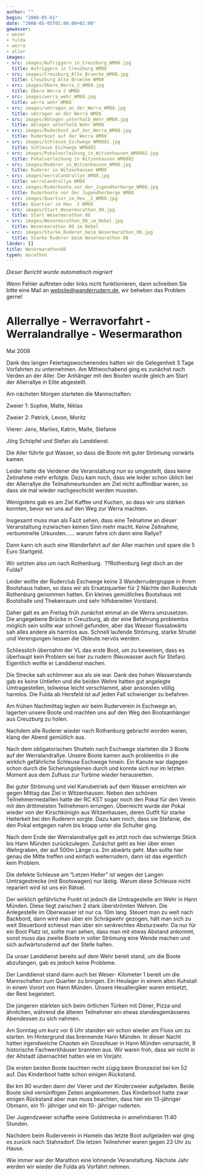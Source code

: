 ```yaml
---
author: ""
begin: "2008-05-01"
date: "2008-05-05T01:00:00+02:00"
gewässer:
- weser
- fulda
- werra
- aller
images:
- src: images/Aufriggern_in_Creuzburg_WM08.jpg
  title: Aufriggern in Creuzburg WM08
- src: images/Creuzburg_Alte_Bruecke_WM08.jpg
  title: Creuzburg Alte Bruecke WM08
- src: images/Obere_Werra_2_WM08.jpg
  title: Obere Werra 2 WM08
- src: images/werra_wehr_WM08.jpg
  title: werra wehr WM08
- src: images/umtragen_an_der_Werra_WM08.jpg
  title: umtragen an der Werra WM08
- src: images/Ablegen_unterhalb_Wehr_WM08.jpg
  title: Ablegen unterhalb Wehr WM08
- src: images/Ruderboot_auf_der_Werra_WM08.jpg
  title: Ruderboot auf der Werra WM08
- src: images/Schleuse_Eschwege_WM0802.jpg
  title: Schleuse Eschwege WM0802
- src: images/Pokalverleihung_in_Witzenhausen_WM0802.jpg
  title: Pokalverleihung in Witzenhausen WM0802
- src: images/Ruderer_in_Witzenhausen_WM08.jpg
  title: Ruderer in Witzenhausen WM08
- src: images/werralandrallye_WM08.jpg
  title: werralandrallye WM08
- src: images/Ruderboote_vor_der_Jugendherberge_WM08.jpg
  title: Ruderboote vor der Jugendherberge WM08
- src: images/Quartier_im_Heu__2_WM08.jpg
  title: Quartier im Heu  2 WM08
- src: images/Start_Wesermarathon_08.jpg
  title: Start Wesermarathon 08
- src: images/Wesermarathon_08_im_Nebel.jpg
  title: Wesermarathon 08 im Nebel
- src: images/Starke_Ruderer_beim_Wesermarathon_08.jpg
  title: Starke Ruderer beim Wesermarathon 08
länder: []
title: Wesermarathon08
typen: marathon
---
```



*Dieser Bericht wurde automatisch migriert*

Wenn Fehler auftreten oder links nicht funktionieren, dann schreiben Sie bitte eine Mail an website@wanderrudern.de, wir beheben das Problem gerne!



# Allerrallye - Werravorfahrt - Werralandrallye - Wesermarathon


Mai 2008

Dank des langen Feiertagswochenendes hatten wir die Gelegenheit 3 Tage Vorfahrten zu unternehmen. Am Mittwochabend ging es zunächst nach Verden an der Aller. Der Anhänger mit den Booten wurde gleich am Start der Allerrallye in Eilte abgestellt.

Am nächsten Morgen starteten die Mannschaften:

Zweier 1: Sophie, Malte, Niklas

Zweier 2: Patrick, Levon, Moritz

Vierer: Jens, Marlies, Katrin, Malte, Stefanie

Jörg Schöpfel und Stefan als Landdienst.

Die Aller führte gut Wasser, so dass die Boote mit guter Strömung vorwärts kamen.

Leider hatte die Verdener die Veranstaltung nun so umgestellt, dass keine Zeitnahme mehr erfolgte. Dazu kam noch, dass wie leider schon üblich bei der Allerrallye die Teilnahmeurkunden am Ziel nicht auffindbar waren, so dass sie mal wieder nachgeschickt werden mussten.

Wenigstens gab es am Ziel Kaffee und Kuchen, so dass wir uns stärken konnten, bevor wir uns auf den Weg zur Werra machten.

Insgesamt muss man als Fazit sehen, dass eine Teilnahme an dieser Veranstaltung inzwischen keinen Sinn mehr macht. Keine Zeitnahme, verbummelte Urkunden...... warum fahre ich dann eine Rallye?

Dann kann ich auch eine Wanderfahrt auf der Aller machen und spare die 5 Euro Startgeld.

Wir setzten also um nach Rothenburg.  ??Rothenburg liegt doch an der Fulda?

Leider wollte der Ruderclub Eschwege keine 3 Wanderrudergruppe in ihrem Bootshaus haben, so dass wir als Ersatzquartier für 2 Nächte den Ruderclub Rothenburg genommen hatten. Ein kleines gemütliches Bootshaus mit Bootshalle und Thekenraum und sehr hilfsbereiten Vorstand.

Daher galt es am Freitag früh zunächst einmal an die Werra umzusetzen. Die angegebene Brücke in Creuzburg, ab der eine Befahrung problemlos möglich sein sollte war schnell gefunden, aber das Wasser flussabwärts sah alles andere als harmlos aus. Schnell laufende Strömung, starke Strudel und Verengungen liessen die Obleute nervös werden.

Schliesslich übernahm der VL das erste Boot, um zu beweisen, dass es überhaupt kein Problem sei hier zu rudern (Neuwasser auch für Stefan). Eigentlich wollte er Landdienst machen.

Die Strecke sah schlimmer aus als sie war. Dank des hohen Wasserstands gab es keine Untiefen und die beiden Wehre hatten gut angelegte Umtragestellen, teilweise leicht verschlammt, aber ansonsten völlig harmlos. Die Fulda ab Hersfeld ist auf jeden Fall schwieriger zu befahren.

Am frühen Nachmittag legten wir beim Ruderverein in Eschwege an, lagerten unsere Boote und machten uns auf den Weg den Bootsanhänger aus Creuzburg zu holen.

Nachdem alle Ruderer wieder nach Rothenburg gebracht worden waren, klang der Abend gemütlich aus.

Nach dem obligatorischen Shutteln nach Eschwege starteten die 3 Boote auf der Werralandrallye. Unsere Boote kamen auch problemlos in die wirklich gefährliche Schleuse Eschwege hinein. Ein Kanute war dagegen schon durch die Sicherungsleinen durch und konnte sich nur im letzten Moment aus dem Zufluss zur Turbine wieder herausretten.

Bei guter Strömung und viel Kanubetrieb auf dem Wasser erreichten wir gegen Mittag das Ziel in Witzenhausen. Neben den schönen Teilnehmermedaillen hatte der RC KST sogar noch den Pokal für den Verein mit den drittmeisten Teilnehmern errungen. Überreicht wurde der Pokal wieder von der Kirschkönigin aus Witzenhausen, deren Outfit für starke Heiterkeit bei den Ruderern sorgte. Dazu kam noch, dass sie Stefanie, die den Pokal entgegen nahm bis knapp unter die Schulter ging.

Nach dem Ende der Werralandrallye galt es jetzt noch das schwierige Stück bis Hann Münden zurückzulegen. Zunächst geht es hier über einen Wehrgraben, der auf 500m Länge ca. 2m abwärts geht. Man sollte hier genau die Mitte treffen und einfach weiterrudern, dann ist das eigentlich kein Problem.

Die defekte Schleuse am “Letzen Heller” ist wegen der Langen Umtragestrecke (mit Bootswagen) nur lästig. Warum diese Schleuse nicht repariert wird ist uns ein Rätsel.

Der wirklich gefährliche Punkt ist jedoch die Umtragestelle am Wehr in Hann Münden. Diese liegt zwischen 2 stark überströmten Wehren. Die Anlegestelle im Oberwasser ist nur ca. 10m lang. Steuert man zu weit nach Backbord, dann wird man über ein Schrägwehr gezogen, hält man sich zu weit Steuerbord schiesst man über ein senkrechtes Absturzwehr. Da nur für ein Boot Platz ist, sollte man sehen, dass man mit etwas Abstand ankommt, sonst muss das zweite Boote in voller Strömung eine Wende machen und sich aufwärtsrudernd auf der Stelle halten.

Da unser Landdienst bereits auf dem Wehr bereit stand, um die Boote abzufangen, gab es jedoch keine Probleme.

Der Landdienst stand dann auch bei Weser- Kilometer 1 bereit um die Mannschaften zum Quartier zu bringen. Ein Heulager in einem alten Kuhstall in einem Vorort von Hann Münden. Unsere Heuallergiker waren entsetzt, der Rest begeistert.

Die jüngeren stärkten sich beim örtlichen Türken mit Döner, Pizza und ähnlichen, während die älteren Teilnehmer ein etwas standesgemässeres Abendessen zu sich nahmen.

Am Sonntag um kurz vor 6 Uhr standen wir schon wieder am Fluss um zu starten. Im Hintergrund das brennende Hann Münden. In dieser Nacht hatten irgendwelche Chaoten ein Grossfeuer in Hann Münden verursacht, 9 historische Fachwerkhäuser brannten aus. Wir waren froh, dass wir nicht in der Altstadt übernachtet hatten wie im Vorjahr.

Die ersten beiden Boote tauchten recht zügig beim Bronzeziel bei km 52 auf. Das Kinderboot hatte schon einigen Rückstand.

Bei km 80 wurden dann der Vierer und der Kinderzweier aufgeladen. Beide Boote sind vernünftigen Zeiten angekommen. Das Kinderboot hatte zwar einigen Rückstand aber man muss beachten, dass hier ein 13-jähriger Obmann, ein 11- jähriger und ein 10- jähriger ruderten.

Der Jugendzweier schaffte seine Goldstrecke in annehmbaren 11:40 Stunden.

Nachdem beim Ruderverein in Hameln das letzte Boot aufgeladen war ging es zurück nach Stahnsdorf. Die letzen Teilnehmer waren gegen 23 Uhr zu Hause.

Wie immer war der Marathon eine lohnende Veranstaltung. Nächste Jahr werden wir wieder die Fulda als Vorfahrt nehmen.
